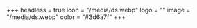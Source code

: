 +++
headless = true
icon = "/media/ds.webp"
logo = ""
image = "/media/ds.webp"
color = "#3d6a7f"
+++
